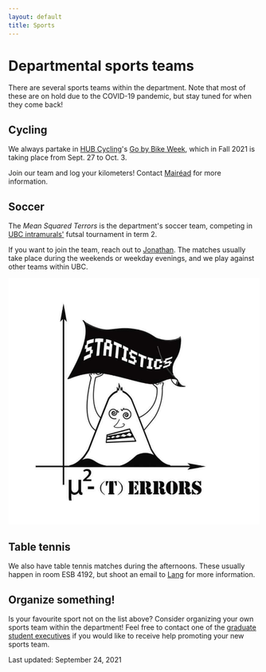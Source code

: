 ```yaml
---
layout: default
title: Sports
---
```


# Departmental sports teams

There are several sports teams within the department.
Note that most of these are on hold due to the COVID-19 pandemic,
but stay tuned for when they come back!

## Cycling

We always partake in [HUB Cycling](https://bikehub.ca/)'s
[Go by Bike Week](https://bikehub.ca/bike-events/go-by-bike-week),
which in Fall 2021 is taking place from Sept. 27 to Oct. 3.

Join our team and log your kilometers!
Contact [Mairéad](https://www.stat.ubc.ca/users/mairead-roche) for more information.


## Soccer

The *Mean Squared Terrors* is the department's soccer team,
competing in [UBC intramurals'](https://recreation.ubc.ca/intramurals/)
futsal tournament in term 2.

If you want to join the team, reach out to
[Jonathan](https://www.stat.ubc.ca/users/jonathan-ok-agyeman).
The matches usually take place during the weekends or weekday evenings,
and we play against other teams within UBC.

![Mean Squared Terrors](img/mst.png)

## Table tennis

We also have table tennis matches during the afternoons.
These usually happen in room ESB 4192, but shoot an email to
[Lang](https://www.stat.ubc.ca/users/lang-wu) for more information.


## Organize something!

Is your favourite sport not on the list above?
Consider organizing your own sports team within the department!
Feel free to contact one of the [graduate student executives](./about.html) if you would like to receive help promoting your new sports team.


Last updated: September 24, 2021
